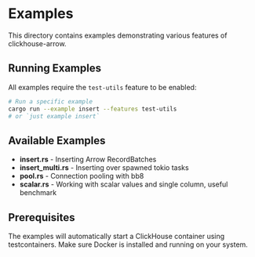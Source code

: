 # Examples

This directory contains examples demonstrating various features of clickhouse-arrow.

## Running Examples

All examples require the `test-utils` feature to be enabled:

```bash
# Run a specific example
cargo run --example insert --features test-utils
# or `just example insert`
```

## Available Examples

- **insert.rs** - Inserting Arrow RecordBatches
- **insert_multi.rs** - Inserting over spawned tokio tasks
- **pool.rs** - Connection pooling with bb8
- **scalar.rs** - Working with scalar values and single column, useful benchmark

## Prerequisites

The examples will automatically start a ClickHouse container using testcontainers.
Make sure Docker is installed and running on your system.
